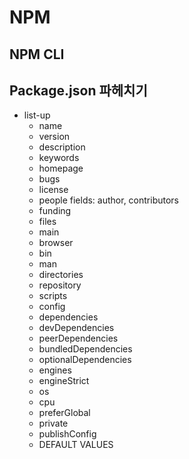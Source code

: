 # NPM

## NPM CLI

## Package.json 파헤치기

- list-up
  - name
  - version
  - description
  - keywords
  - homepage
  - bugs
  - license
  - people fields: author, contributors
  - funding
  - files
  - main
  - browser
  - bin
  - man
  - directories
  - repository
  - scripts
  - config
  - dependencies
  - devDependencies
  - peerDependencies
  - bundledDependencies
  - optionalDependencies
  - engines
  - engineStrict
  - os
  - cpu
  - preferGlobal
  - private
  - publishConfig
  - DEFAULT VALUES
